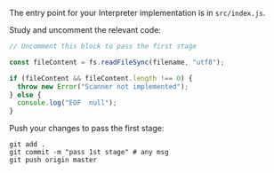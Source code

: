 The entry point for your Interpreter implementation is in `src/index.js`.

Study and uncomment the relevant code: 

```javascript
// Uncomment this block to pass the first stage

const fileContent = fs.readFileSync(filename, "utf8");

if (fileContent && fileContent.length !== 0) {
  throw new Error("Scanner not implemented");
} else {
  console.log("EOF  null");
}
```

Push your changes to pass the first stage:

```
git add .
git commit -m "pass 1st stage" # any msg
git push origin master
```
